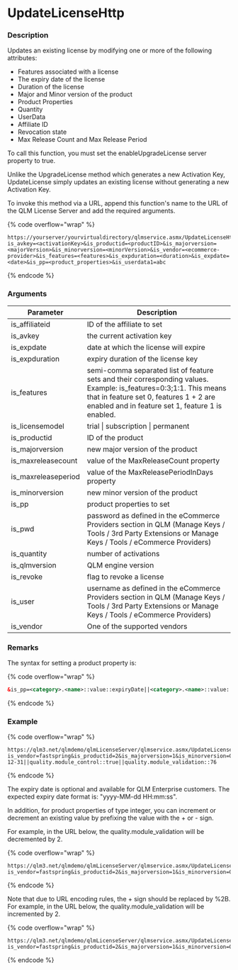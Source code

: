 # UpdateLicenseHttp

### Description

Updates an existing license by modifying one or more of the following attributes:

* Features associated with a license
* The expiry date of the license
* Duration of the license
* Major and Minor version of the product
* Product Properties
* Quantity
* UserData
* Affiliate ID
* Revocation state
* Max Release Count and Max Release Period

To call this function, you must set the enableUpgradeLicense server property to true.

Unlike the UpgradeLicense method which generates a new Activation Key, UpdateLicense simply updates an existing license without generating a new Activation Key.

To invoke this method via a URL, append this function's name to the URL of the QLM License Server and add the required arguments.

{% code overflow="wrap" %}
```http
https://yourserver/yourvirtualdirectory/qlmservice.asmx/UpdateLicenseHttp?is_avkey=<activationKey>&is_productid=<productID>&is_majorversion=<majorVersion>&is_minorversion=<minorVersion>&is_vendor=<ecommerce-provider>&is_features=<features>&is_expduration=<duration>&is_expdate=<date>&is_pp=<product_properties>&is_userdata1=abc
```
{% endcode %}

### Arguments

| Parameter        | Description                                                                                                                                                                                                       |
| ---------------- | ----------------------------------------------------------------------------------------------------------------------------------------------------------------------------------------------------------------- |
| is\_affiliateid  | ID of the affiliate to set                                                                                                                                                                                        |
| is\_avkey        | the current activation key                                                                                                                                                                                        |
| is\_expdate      | date at which the license will expire                                                                                                                                                                             |
| is\_expduration  | expiry duration of the license key                                                                                                                                                                                |
| is\_features     | semi-comma separated list of feature sets and their corresponding values. Example: is\_features=0:3;1:1. This means that in feature set 0, features 1 + 2 are enabled and in feature set 1, feature 1 is enabled. |
| is\_licensemodel | trial \| subscription \| permanent                                                                                                                                                                                |
| is\_productid    | ID of the product                                                                                                                                                                                                 |
| is\_majorversion | new major version of the product                                                                                                                                                                                  |
| is\_maxreleasecount | value of the MaxReleaseCount property                                                                                                                                                                          |
| is\_maxreleaseperiod | value of the MaxReleasePeriodInDays property                                                                                                                                                                  |
| is\_minorversion | new minor version of the product                                                                                                                                                                                  |
| is\_pp           | product properties to set                                                                                                                                                                                         |
| is\_pwd          | password as defined in the eCommerce Providers section in QLM (Manage Keys / Tools / 3rd Party Extensions or Manage Keys / Tools / eCommerce Providers)                                                           |
| is\_quantity     | number of activations                                                                                                                                                                                             |
| is\_qlmversion   | QLM engine version                                                                                                                                                                                                |
| is\_revoke       | flag to revoke a license                                                                                                                                                                                          |
| is\_user         | username as defined in the eCommerce Providers section in QLM (Manage Keys / Tools / 3rd Party Extensions or Manage Keys / Tools / eCommerce Providers)                                                           |
| is\_vendor       | One of the supported vendors                                                                                                                                                                                      |

### Remarks

The syntax for setting a product property is:

{% code overflow="wrap" %}
```xml
&is_pp=<category>.<name>::value::expiryDate||<category>.<name>::value::expiryDate||...
```
{% endcode %}

### Example

{% code overflow="wrap" %}
```http
https://qlm3.net/qlmdemo/qlmLicenseServer/qlmservice.asmx/UpdateLicenseHttp?is_vendor=fastspring&is_productid=2&is_majorversion=1&is_minorversion=0&is_expduration=23&is_features=0:7&is_pp=quality.module_qa::abc::2017-12-31||quality.module_control::true||quality.module_validation::76
```
{% endcode %}

The expiry date is optional and available for QLM Enterprise customers. The expected expiry date format is: "yyyy-MM-dd HH:mm:ss".

In addition, for product properties of type integer, you can increment or decrement an existing value by prefixing the value with the + or - sign.

For example, in the URL below, the quality.module\_validation will be decremented by 2.

{% code overflow="wrap" %}
```http
https://qlm3.net/qlmdemo/qlmLicenseServer/qlmservice.asmx/UpdateLicenseHttp?is_vendor=fastspring&is_productid=2&is_majorversion=1&is_minorversion=0&is_expduration=23&is_features=0:7&is_pp=quality.module_validation::-2
```
{% endcode %}

Note that due to URL encoding rules, the + sign should be replaced by %2B. For example, in the URL below, the quality.module\_validation will be incremented by 2.

{% code overflow="wrap" %}
```http
https://qlm3.net/qlmdemo/qlmLicenseServer/qlmservice.asmx/UpdateLicenseHttp?is_vendor=fastspring&is_productid=2&is_majorversion=1&is_minorversion=0&is_expduration=23&is_features=0:7&is_pp=quality.module_validation::%2B2
```
{% endcode %}
